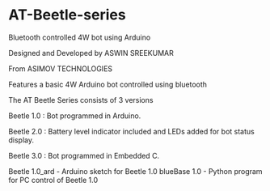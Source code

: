 # AT-Beetle-series
Bluetooth controlled 4W bot using Arduino

Designed and Developed by ASWIN SREEKUMAR

From ASIMOV TECHNOLOGIES

Features a basic 4W Arduino bot controlled using bluetooth

The AT Beetle Series consists of 3 versions

Beetle 1.0 : Bot programmed in Arduino.

Beetle 2.0 : Battery level indicator included and LEDs added for bot status display.

Beetle 3.0 : Bot programmed in Embedded C.

Beetle 1.0_ard - Arduino sketch for Beetle 1.0
blueBase 1.0 - Python program for PC control of Beetle 1.0 
